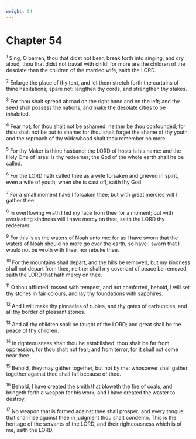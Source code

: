 ```yaml
---
weight: 54
---
```


# Chapter 54

<sup>1</sup> Sing, O barren, thou that didst not bear; break forth into singing, and cry aloud, thou that didst not travail with child: for more are the children of the desolate than the children of the married wife, saith the LORD. 

<sup>2</sup> Enlarge the place of thy tent, and let them stretch forth the curtains of thine habitations; spare not: lengthen thy cords, and strengthen thy stakes. 

<sup>3</sup> For thou shalt spread abroad on the right hand and on the left; and thy seed shall possess the nations, and make the desolate cities to be inhabited. 

<sup>4</sup> Fear not; for thou shalt not be ashamed: neither be thou confounded; for thou shalt not be put to shame: for thou shalt forget the shame of thy youth, and the reproach of thy widowhood shalt thou remember no more. 

<sup>5</sup> For thy Maker is thine husband; the LORD of hosts is his name: and the Holy One of Israel is thy redeemer; the God of the whole earth shall he be called. 

<sup>6</sup> For the LORD hath called thee as a wife forsaken and grieved in spirit, even a wife of youth, when she is cast off, saith thy God. 

<sup>7</sup> For a small moment have I forsaken thee; but with great mercies will I gather thee. 

<sup>8</sup> In overflowing wrath I hid my face from thee for a moment; but with everlasting kindness will I have mercy on thee, saith the LORD thy redeemer. 

<sup>9</sup> For this is as the waters of Noah unto me: for as I have sworn that the waters of Noah should no more go over the earth, so have I sworn that I would not be wroth with thee, nor rebuke thee. 

<sup>10</sup> For the mountains shall depart, and the hills be removed; but my kindness shall not depart from thee, neither shall my covenant of peace be removed, saith the LORD that hath mercy on thee. 

<sup>11</sup> O thou afflicted, tossed with tempest, and not comforted, behold, I will set thy stones in fair colours, and lay thy foundations with sapphires. 

<sup>12</sup> And I will make thy pinnacles of rubies, and thy gates of carbuncles, and all thy border of pleasant stones. 

<sup>13</sup> And all thy children shall be taught of the LORD; and great shall be the peace of thy children. 

<sup>14</sup> In righteousness shalt thou be established: thou shalt be far from oppression, for thou shalt not fear; and from terror, for it shall not come near thee. 

<sup>15</sup> Behold, they may gather together, but not by me: whosoever shall gather together against thee shall fall because of thee. 

<sup>16</sup> Behold, I have created the smith that bloweth the fire of coals, and bringeth forth a weapon for his work; and I have created the waster to destroy. 

<sup>17</sup> No weapon that is formed against thee shall prosper; and every tongue that shall rise against thee in judgment thou shalt condemn. This is the heritage of the servants of the LORD, and their righteousness which is of me, saith the LORD. 


